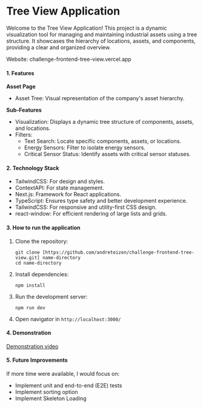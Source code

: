 # Tree View Application
Welcome to the Tree View Application! This project is a dynamic visualization tool for managing and maintaining industrial assets using a tree structure. It showcases the hierarchy of locations, assets, and components, providing a clear and organized overview.

Website: challenge-frontend-tree-view.vercel.app

#### 1. Features
**Asset Page**
- Asset Tree: Visual representation of the company's asset hierarchy.

**Sub-Features**
- Visualization: Displays a dynamic tree structure of components, assets, and locations.
- Filters:
    - Text Search: Locate specific components, assets, or locations.
    - Energy Sensors: Filter to isolate energy sensors.
    - Critical Sensor Status: Identify assets with critical sensor statuses.

#### 2. Technology Stack
- TailwindCSS: For design and styles.
- ContextAPI: For state management.
- Next.js: Framework for React applications.
- TypeScript: Ensures type safety and better development experience.
- TailwindCSS: For responsive and utility-first CSS design.
- react-window: For efficient rendering of large lists and grids.


#### 3. How to run the application

1. Clone the repository:

   ```
   git clone [https://github.com/andreteizen/challenge-frontend-tree-view.git] name-directory
   cd name-directory
   ```

2. Install dependencies:

   ```
   npm install
   ```

3. Run the development server:

   ```
   npm run dev
   ```

4. Open navigator in `http://localhost:3000/`

#### 4. Demonstration
[Demonstration video](https://vimeo.com/1029378446)


#### 5. Future Improvements
If more time were available, I would focus on:

- Implement unit and end-to-end (E2E) tests
- Implement sorting option
- Implement Skeleton Loading 
